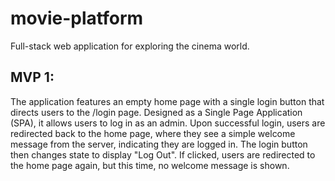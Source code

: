 # movie-platform

Full-stack web application for exploring the cinema world.

## MVP 1:

The application features an empty home page with a single login button that directs users to the /login page. Designed as a Single Page Application (SPA), it allows users to log in as an admin. Upon successful login, users are redirected back to the home page, where they see a simple welcome message from the server, indicating they are logged in. The login button then changes state to display "Log Out". If clicked, users are redirected to the home page again, but this time, no welcome message is shown.
